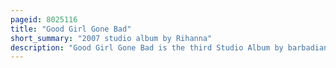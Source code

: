 ```yaml
---
pageid: 8025116
title: "Good Girl Gone Bad"
short_summary: "2007 studio album by Rihanna"
description: "Good Girl Gone Bad is the third Studio Album by barbadian Singer Rihanna. It was released on May 31, 2007, by Def Jam Recordings and Srp Records. Rihanna worked with various Producers on the Album, including Tricky Stewart, The-Dream, Neo Da Matrix, Timbaland, Carl Sturken, Evan Rogers and Stargate. Inspired by Brandy's fourth Studio Album Afrodisiac, Good Girl Gone Bad is a Pop, Dance-Pop and R & B Record with 1980s Music Influences. Described as a turning Point in Rihanna's Career it represents a Departure from the caribbean Sound of her previous Releases Music of the Sun and a Girl like me. Apart from the Sound, she also endorsed a new Image for the Release going from an innocent young Woman to an Edgier, more mature Look."
---
```

